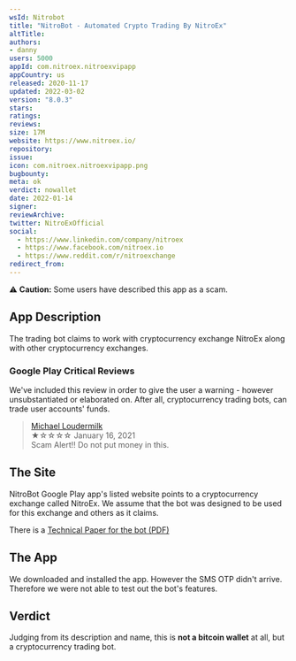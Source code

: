```yaml
---
wsId: Nitrobot
title: "NitroBot - Automated Crypto Trading By NitroEx"
altTitle: 
authors:
- danny
users: 5000
appId: com.nitroex.nitroexvipapp
appCountry: us
released: 2020-11-17
updated: 2022-03-02
version: "8.0.3"
stars: 
ratings: 
reviews: 
size: 17M
website: https://www.nitroex.io/
repository: 
issue: 
icon: com.nitroex.nitroexvipapp.png
bugbounty: 
meta: ok
verdict: nowallet
date: 2022-01-14
signer: 
reviewArchive:
twitter: NitroExOfficial
social:
  - https://www.linkedin.com/company/nitroex
  - https://www.facebook.com/nitroex.io
  - https://www.reddit.com/r/nitroexchange
redirect_from:
---
```


⚠️ **Caution:** Some users have described this app as a scam.

## App Description

The trading bot claims to work with cryptocurrency exchange NitroEx along with other cryptocurrency exchanges.

### Google Play Critical Reviews

We've included this review in order to give the user a warning - however unsubstantiated or elaborated on. After all, cryptocurrency trading bots, can trade user accounts' funds. 

> [Michael Loudermilk](https://play.google.com/store/apps/details?id=com.nitroex.nitroexvipapp&reviewId=gp%3AAOqpTOGheMqtuKNE9gXJd0ctgfMYN7yL3scCkFTF1pfnB3Jks_XI5otqfyQ0T7ego27LIJB2LJmENkNMmclL7M8)<br>
  ★☆☆☆☆ January 16, 2021<br>
       Scam Alert!! Do not put money in this.

## The Site

NitroBot Google Play app's listed website points to a cryptocurrency exchange called NitroEx. We assume that the bot was designed to be used for this exchange and others as it claims.

There is a [Technical Paper for the bot (PDF)](https://www.nitroex.io/assets/img/nitrobot_tech_paper.pdf) 
       
## The App

We downloaded and installed the app. However the SMS OTP didn't arrive. Therefore we were not able to test out the bot's features.

## Verdict

Judging from its description and name, this is **not a bitcoin wallet** at all, but a cryptocurrency trading bot.

